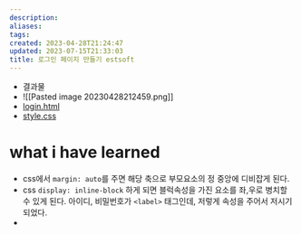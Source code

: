 ```yaml
---
description:
aliases: 
tags: 
created: 2023-04-28T21:24:47
updated: 2023-07-15T21:33:03
title: 로그인 페이지 만들기 estsoft
---
```

- 결과물
- ![[Pasted image 20230428212459.png]]
- [login.html](https://github.com/ChoiWheatley/ormi-master/blob/main/ormi-2023-04-28/layout/login.html)
- [style.css](https://github.com/ChoiWheatley/ormi-master/blob/main/ormi-2023-04-28/layout/style.css)

# what i have learned

- css에서 `margin: auto`를 주면 해당 축으로 부모요소의 정 중앙에 디비잡게 된다.
- css `display: inline-block` 하게 되면 블럭속성을 가진 요소를 좌,우로 병치할 수 있게 된다. 아이디, 비밀번호가 `<label>` 태그인데, 저렇게 속성을 주어서 저시기 되었다.
- 
